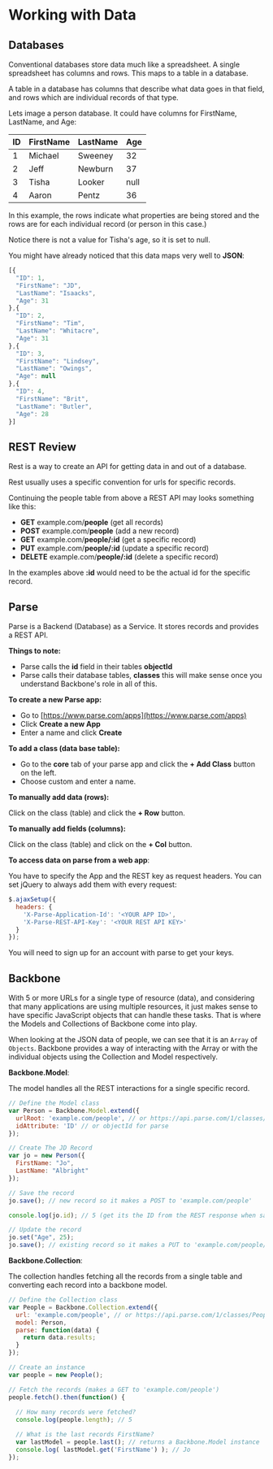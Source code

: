 # Working with Data

## Databases

Conventional databases store data much like a spreadsheet. A single spreadsheet has columns and rows. This maps to a table in a database.

A table in a database has columns that describe what data goes in that field, and rows which are individual records of that type.

Lets image a person database. It could have columns for FirstName, LastName, and Age:

| ID | FirstName | LastName | Age  |
|----|-----------|----------|------|
| 1  | Michael   | Sweeney  | 32   |
| 2  | Jeff      | Newburn  | 37   |
| 3  | Tisha     | Looker   | null |
| 4  | Aaron     | Pentz    | 36   |

In this example, the rows indicate what properties are being stored and the rows are for each individual record (or person in this case.)

Notice there is not a value for Tisha's age, so it is set to null.

You might have already noticed that this data maps very well to __JSON__:

```javascript
[{
  "ID": 1,
  "FirstName": "JD",
  "LastName": "Isaacks",
  "Age": 31
},{
  "ID": 2,
  "FirstName": "Tim",
  "LastName": "Whitacre",
  "Age": 31
},{
  "ID": 3,
  "FirstName": "Lindsey",
  "LastName": "Owings",
  "Age": null
},{
  "ID": 4,
  "FirstName": "Brit",
  "LastName": "Butler",
  "Age": 28
}]
```

## REST Review

Rest is a way to create an API for getting data in and out of a database.

Rest usually uses a specific convention for urls for specific records.

Continuing the people table from above a REST API may looks something like this:

* __GET__ example.com/__people__ (get all records)
* __POST__ example.com/__people__ (add a new record)
* __GET__ example.com/__people/:id__ (get a specific record)
* __PUT__ example.com/__people/:id__ (update a specific record)
* __DELETE__ example.com/__people/:id__ (delete a specific record)

In the examples above __:id__ would need to be the actual id for the specific record.

## Parse

Parse is a Backend (Database) as a Service. It stores records and provides a REST API.

__Things to note:__

* Parse calls the __id__ field in their tables __objectId__
* Parse calls their database tables, __classes__ this will make sense once you understand Backbone's role in all of this.

__To create a new Parse app:__

* Go to [https://www.parse.com/apps](https://www.parse.com/apps)
* Click __Create a new App__
* Enter a name and click __Create__

__To add a class (data base table):__

* Go to the __core__ tab of your parse app and click the __+ Add Class__ button on the left.
* Choose custom and enter a name.

__To manually add data (rows):__

Click on the class (table) and click the __+ Row__ button.

__To manually add fields (columns):__

Click on the class (table) and click on the __+ Col__ button.

__To access data on parse from a web app__:

You have to specify the App and the REST key as request headers. You can set jQuery to always add them with every request:

```javascript
$.ajaxSetup({
  headers: {
    'X-Parse-Application-Id': '<YOUR APP ID>',
    'X-Parse-REST-API-Key': '<YOUR REST API KEY>'
  }
});
```

You will need to sign up for an account with parse to get your keys.

## Backbone

With 5 or more URLs for a single type of resource (data), and considering that many applications are using multiple resources, it just makes sense to have specific JavaScript objects that can handle these tasks. That is where the Models and Collections of Backbone come into play.

When looking at the JSON data of people, we can see that it is an `Array` of `Objects`. Backbone provides a way of interacting with the Array or with the individual objects using the Collection and Model respectively.

__Backbone.Model__:

The model handles all the REST interactions for a single specific record.

```javascript
// Define the Model class
var Person = Backbone.Model.extend({
  urlRoot: 'example.com/people', // or https://api.parse.com/1/classes/People
  idAttribute: 'ID' // or objectId for parse
});

// Create The JD Record
var jo = new Person({
  FirstName: "Jo",
  LastName: "Albright"
});

// Save the record
jo.save(); // new record so it makes a POST to 'example.com/people'

console.log(jo.id); // 5 (get its the ID from the REST response when saving)

// Update the record
jo.set("Age", 25);
jo.save(); // existing record so it makes a PUT to 'example.com/people/5'
```

__Backbone.Collection__:

The collection handles fetching all the records from a single table and converting each record into a backbone model.

```javascript
// Define the Collection class
var People = Backbone.Collection.extend({
  url: 'example.com/people', // or https://api.parse.com/1/classes/People
  model: Person,
  parse: function(data) {
    return data.results;
  }
});

// Create an instance
var people = new People();

// Fetch the records (makes a GET to 'example.com/people')
people.fetch().then(function() {
  
  // How many records were fetched?
  console.log(people.length); // 5

  // What is the last records FirstName?
  var lastModel = people.last(); // returns a Backbone.Model instance
  console.log( lastModel.get('FirstName') ); // Jo
});
```